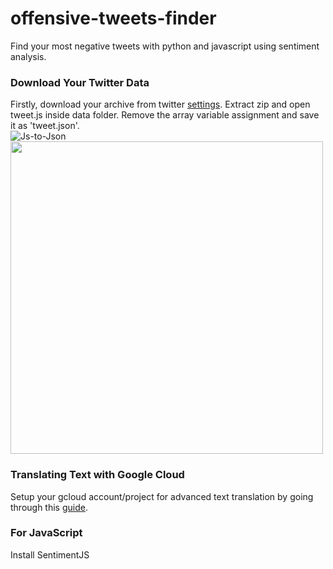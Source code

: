# offensive-tweets-finder
Find your most negative tweets with python and javascript using sentiment analysis.

### Download Your Twitter Data
Firstly, download your archive from twitter [settings](https://twitter.com/settings/your_twitter_data).
Extract zip and open tweet.js inside data folder. Remove the array variable assignment and save it as 'tweet.json'.  
![Js-to-Json](https://media.giphy.com/media/QyKRcGEoAbR8Mii61R/giphy.gif)
<img src="https://media.giphy.com/media/QyKRcGEoAbR8Mii61R/giphy.gif" width="500" height="500" />

### Translating Text with Google Cloud
Setup your gcloud account/project for advanced text translation by going through this [guide](https://cloud.google.com/translate/docs/advanced/translating-text-v3).

### For JavaScript
Install SentimentJS 
